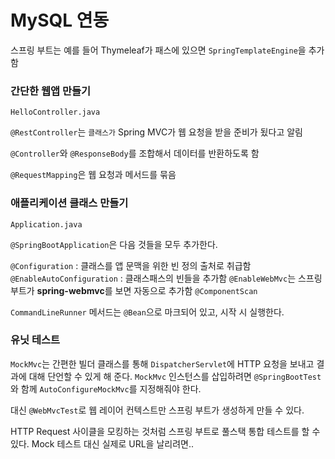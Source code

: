 # MySQL 연동

스프링 부트는 예를 들어 Thymeleaf가 패스에 있으면 `SpringTemplateEngine`을 추가함

### 간단한 웹앱 만들기

`HelloController.java`

`@RestController`는 `클래스가` Spring MVC가 웹 요청을 받을 준비가 됬다고 알림

`@Controller`와 `@ResponseBody`를 조합해서 데이터를 반환하도록 함

`@RequestMapping`은 웹 요청과 메서드를 묶음


### 애플리케이션 클래스 만들기

`Application.java`

`@SpringBootApplication`은 다음 것들을 모두 추가한다.

`@Configuration` : 클래스를 앱 문맥을 위한 빈 정의 출처로 취급함
`@EnableAutoConfiguration` : 클래스패스의 빈들을 추가함
`@EnableWebMvc`는 스프링 부트가 **spring-webmvc**를 보면 자동으로 추가함
`@ComponentScan`

`CommandLineRunner` 메서드는 `@Bean`으로 마크되어 있고, 시작 시 실행한다.

### 유닛 테스트

`MockMvc`는 간편한 빌더 클래스를 통해 `DispatcherServlet`에 HTTP 요청을 보내고 결과에 대해 단언할 수 있게 해 준다.
`MockMvc` 인스턴스를 삽입하려면 `@SpringBootTest`와 함께 `AutoConfigureMockMvc`를 지정해줘야 한다.

대신 `@WebMvcTest`로 웹 레이어 컨텍스트만 스프링 부트가 생성하게 만들 수 있다.

HTTP Request 사이클을 모킹하는 것처럼 스프링 부트로 풀스택 통합 테스트를 할 수 있다.
Mock 테스트 대신 실제로 URL을 날리려면..